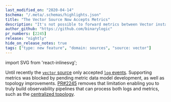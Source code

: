 ```yaml
---
last_modified_on: "2020-04-14"
$schema: "/.meta/.schemas/highlights.json"
title: "The Vector Source Now Accepts Metrics"
description: "It's not possible to forward metrics between Vector instances"
author_github: "https://github.com/binarylogic"
pr_numbers: [2245]
release: "nightly"
hide_on_release_notes: true
tags: ["type: new feature", "domain: sources", "source: vector"]
---
```


import SVG from 'react-inlinesvg';

Until recently the [`vector` source][docs.sources.vector] only accepted
[`log` events][docs.data-model.log]. Supporting metrics was blocked by pending
metric data model development, as well as topology improvements.
[PR#2245][urls.pr_2245] removes that limitation enabling you to truly build
observability pipelines that can process both logs and metrics, such as
the [centralized topology][docs.topologies#centralized].


[docs.data-model.log]: /docs/about/data-model/log/
[docs.sources.vector]: /docs/reference/sources/vector/
[docs.topologies#centralized]: /docs/setup/deployment/topologies/#centralized
[urls.pr_2245]: https://github.com/timberio/vector/pull/2245
